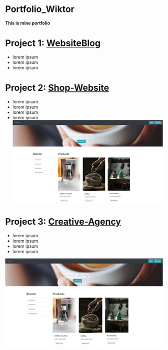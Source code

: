 # Portfolio_Wiktor
**This is mine portfolio**


# Project 1:  [WebsiteBlog](https://github.com/Wiktor-prog/WebsiteBlog) 

* lorem ipsum
* lorem ipsum
* lorem ipsum


# Project 2: [Shop-Website](https://github.com/Wiktor-prog/Shop-Website)

* lorem ipsum
* lorem ipsum
* lorem ipsum
* lorem ipsum
![alt text](https://github.com/Wiktor-prog/Portfolio_Wiktor/blob/master/images/website%20screen.jpg)

# Project 3: [Creative-Agency](https://github.com/Wiktor-prog/Creative-Agency)

* lorem ipsum
* lorem ipsum
* lorem ipsum
* lorem ipsum

![alt text](https://github.com/Wiktor-prog/Portfolio_Wiktor/blob/master/images/website%20screen.jpg)



